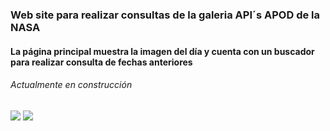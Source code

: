 <h3>Web site para realizar consultas de la galeria API´s APOD de la NASA</h3>
<h4>La página principal muestra la imagen del día y cuenta con un buscador para realizar consulta de fechas anteriores</h4>
<h6>Actualmente en construcción</h6><img src="https://github.com/user-attachments/assets/a1213616-2b16-476e-a51a-baa3add4a460">

<img src="https://github.com/user-attachments/assets/02e35d1c-51ff-45c5-9d89-482366dd3234">
